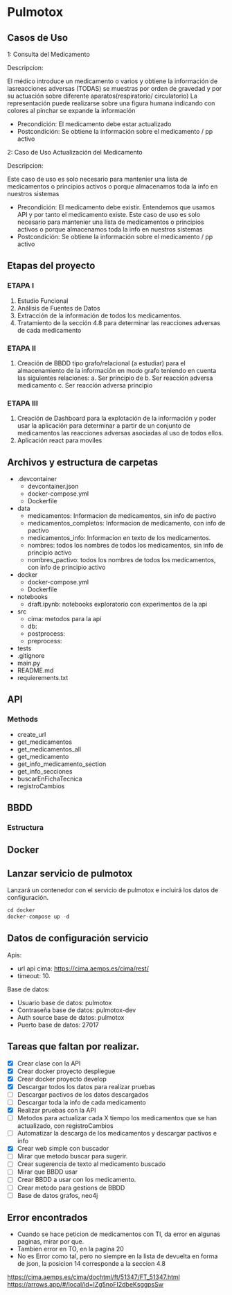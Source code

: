 # Pulmotox

## Casos de Uso

1: Consulta del Medicamento 

Descripcion:

El médico introduce un medicamento o varios y obtiene la información de lasreacciones adversas (TODAS) se muestras por orden de gravedad y por su actuación sobre diferente aparatos(respiratorio/ circulatorio)
La representación puede realizarse sobre una figura humana indicando con colores al pinchar se expande la información

- Precondición: El medicamento debe estar actualizado
- Postcondición: Se obtiene la información sobre el medicamento / pp activo


2: Caso de Uso	Actualización del Medicamento

Descripcion:

Este caso de uso es solo necesario para mantenier una lista de medicamentos o principios activos o porque almacenamos toda la info en nuestros sistemas

- Precondición: El medicamento debe existir. Entendemos que usamos API y por tanto el medicamento existe. Este caso de uso es solo necesario para mantenier una lista de medicamentos o principios activos o porque almacenamos toda la info en nuestros sistemas
- Postcondición: Se obtiene la información sobre el medicamento / pp activo

## Etapas del proyecto

### ETAPA I

1.	Estudio Funcional
2.	Análisis de Fuentes de Datos
3.	Extracción de la información de todos los medicamentos.
4.	Tratamiento de la sección 4.8 para determinar las reacciones adversas de cada medicamento

### ETAPA II

1.	Creación de BBDD tipo grafo/relacional (a estudiar) para el almacenamiento de la información en modo grafo teniendo en cuenta las siguientes relaciones:
a.	Ser principio de
b.	Ser reacción adversa medicamento
c.	Ser reacción adversa principio

### ETAPA III

1.	Creación de Dashboard para la explotación de la información y poder usar la aplicación para determinar a partir de un conjunto de medicamentos las reacciones adversas asociadas al uso de todos ellos.
2.	Aplicación react para moviles

## Archivos y estructura de carpetas

- .devcontainer
    - devcontainer.json
    - docker-compose.yml
    - Dockerfile
- data
    - medicamentos: Informacion de medicamentos, sin info de pactivo
    - medicamentos_completos: Informacion de medicamento, con info de pactivo
    - medicamentos_info: Informacion en texto de los medicamentos.
    - nombres: todos los nombres de todos los medicamentos, sin info de principio activo
    - nombres_pactivo: todos los nombres de todos los medicamentos, con info de principio activo
- docker
    - docker-compose.yml
    - Dockerfile
- notebooks
    - draft.ipynb: notebooks exploratorio con experimentos de la api
- src
    - cima: metodos para la api
    - db:
    - postprocess:
    - preprocess:
- tests
- .gitignore
- main.py
- README.md
- requierements.txt

## API

### Methods

- create_url
- get_medicamentos
- get_medicamentos_all 
- get_medicamento
- get_info_medicamento_section
- get_info_secciones
- buscarEnFichaTecnica
- registroCambios

## BBDD

### Estructura

## Docker

## Lanzar servicio de pulmotox

Lanzará un contenedor con el servicio de pulmotox e incluirá los datos de configuración.

```python
cd docker
docker-compose up -d
```

## Datos de configuración servicio

Apis:

 - url api cima: https://cima.aemps.es/cima/rest/
 - timeout: 10.

Base de datos:

 - Usuario base de datos: pulmotox
 - Contraseña base de datos: pulmotox-dev
 - Auth source base de datos: pulmotox
 - Puerto base de datos: 27017 

## Tareas que faltan por realizar.

- [X] Crear clase con la API
- [X] Crear docker proyecto despliegue
- [X] Crear docker proyecto develop
- [X] Descargar todos los datos para realizar pruebas
- [ ] Descargar pactivos de los datos descargados
- [ ] Descargar toda la info de cada medicamento
- [X] Realizar pruebas con la API
- [ ] Metodos para actualizar cada X tiempo los medicamentos que se han actualizado, con registroCambios
- [ ] Automatizar la descarga de los medicamentos y descargar pactivos e info
- [X] Crear web simple con buscador
- [ ] Mirar que metodo buscar para sugerir.
- [ ] Crear sugerencia de texto al medicamento buscado
- [ ] Mirar que BBDD usar
- [ ] Crear BBDD a usar con los medicamento.
- [ ] Crear metodo para gestions de BBDD
- [ ] Base de datos grafos, neo4j

## Error encontrados

- Cuando se hace peticion de medicamentos con TI, da error en algunas paginas, mirar por que.
- Tambien error en TO, en la pagina 20
- No es Error como tal, pero no siempre en la lista de devuelta en forma de json, la posicion 14 corresponde a la seccion 4.8 

https://cima.aemps.es/cima/dochtml/ft/51347/FT_51347.html
https://arrows.app/#/local/id=IZg5noFI2dbeKsggpsSw